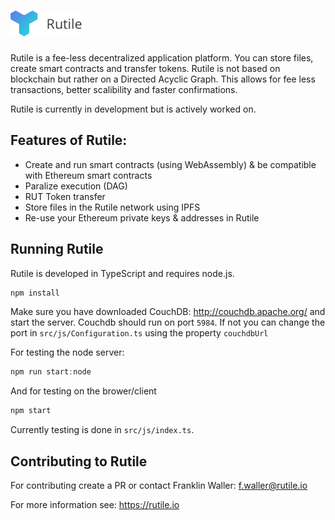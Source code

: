 # ![](./res/img/Rutile.png)

Rutile is a fee-less decentralized application platform. You can store files, create smart contracts and transfer tokens.
Rutile is not based on blockchain but rather on a Directed Acyclic Graph. This allows for fee less transactions, better scalibility and faster confirmations.

Rutile is currently in development but is actively worked on.

## Features of Rutile:

- Create and run smart contracts (using WebAssembly) & be compatible with Ethereum smart contracts
- Paralize execution (DAG)
- RUT Token transfer
- Store files in the Rutile network using IPFS
- Re-use your Ethereum private keys & addresses in Rutile

## Running Rutile

Rutile is developed in TypeScript and requires node.js.

```JavaScript
npm install
```

Make sure you have downloaded CouchDB: http://couchdb.apache.org/ and start the server. Couchdb should run on port `5984`. If not you can change the port in `src/js/Configuration.ts` using the property `couchdbUrl`

For testing the node server:
```JavaScript
npm run start:node
```
And for testing on the brower/client
```JavaScript
npm start
```

Currently testing is done in `src/js/index.ts`.

## Contributing to Rutile


For contributing create a PR or contact Franklin Waller: f.waller@rutile.io

For more information see: https://rutile.io

